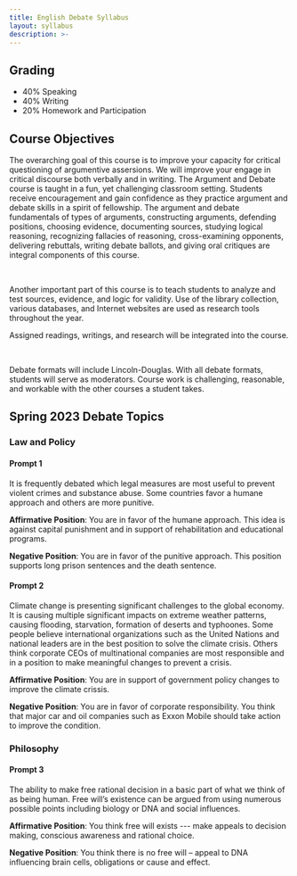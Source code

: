 ```yaml
---
title: English Debate Syllabus
layout: syllabus
description: >-
---
```

## Grading

  - 40% Speaking
  - 40% Writing
  - 20% Homework and Participation

## Course Objectives
The overarching goal of this course is to improve your capacity for critical questioning of argumentive assersions. We will improve your engage in critical discourse both verbally and in writing. The Argument and Debate course is taught in a fun, yet challenging classroom setting. Students receive encouragement and gain confidence as they practice argument and debate skills in a spirit of fellowship. The argument and debate fundamentals of types of arguments, constructing arguments, defending positions, choosing evidence, documenting sources, studying logical reasoning, recognizing fallacies of reasoning, cross-examining opponents, delivering rebuttals, writing debate ballots, and giving oral critiques are integral components of this course. 

<br>

Another important part of this course is to teach students to analyze and test sources, evidence, and logic for validity. Use of the library collection, various databases, and Internet websites are used as research tools throughout the year. 
<br>

Assigned readings, writings, and research will be integrated into the course. 

<br>

Debate formats will include Lincoln-Douglas. With all debate formats, students will serve as moderators. Course work is challenging, reasonable, and workable with the other courses a student takes.


## Spring 2023 Debate Topics

### Law and Policy
#### Prompt 1
It is frequently debated which legal measures are most useful to prevent violent crimes and substance abuse. Some countries favor a humane approach and others are more punitive. 

**Affirmative Position**: You are in favor of the humane approach. This idea is against capital punishment and in support of rehabilitation and educational programs.  

**Negative Position**: You are in favor of the punitive approach. This position supports long prison sentences and the death sentence. 

#### Prompt 2
Climate change is presenting significant challenges to the global economy. It is causing multiple significant impacts on extreme weather patterns, causing flooding, starvation, formation of deserts and typhoones. Some people believe international organizations such as the United Nations and national leaders are in the best position to solve the climate crisis. Others think corporate CEOs of multinational companies are most responsible and in a position to make meaningful changes to prevent a crisis. 

**Affirmative Position**: You are in support of government policy changes to improve the climate crissis. 

**Negative Position**: You are in favor of corporate responsibility. You think that major car and oil companies such as Exxon Mobile should take action to improve the condition.

### Philosophy
#### Prompt 3 
The ability to make free rational decision in a basic part of what we think of as being human. Free will’s existence can be argued from using numerous possible points including biology or DNA and social influences. 

**Affirmative Position**: You think free will exists --- make appeals to decision making, conscious awareness and rational choice. 

**Negative Position**: You think there is no free will – appeal to DNA influencing brain cells, obligations or cause and effect. 
